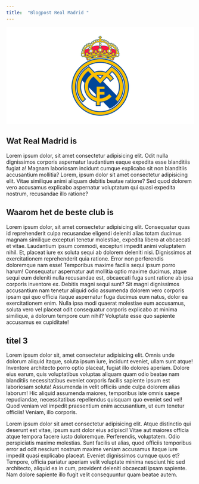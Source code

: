 ```yaml
---
title:  "Blogpost Real Madrid "
---
```


![afbeelding van real madrid](/assets/images/og-image.png)
## Wat Real Madrid is 

Lorem ipsum dolor, sit amet consectetur adipisicing elit. Odit nulla dignissimos corporis aspernatur laudantium eaque expedita esse blanditiis fugiat a! Magnam laboriosam incidunt cumque explicabo sit non blanditiis accusantium mollitia? Lorem, ipsum dolor sit amet consectetur adipisicing elit. Vitae similique animi aliquam debitis beatae ratione? Sed quod dolorem vero accusamus explicabo aspernatur voluptatum qui quasi expedita nostrum, recusandae illo ratione?

<!--more-->

## Waarom het de beste club is

Lorem ipsum dolor, sit amet consectetur adipisicing elit. Consequatur quas id reprehenderit culpa recusandae eligendi deleniti alias totam ducimus magnam similique excepturi tenetur molestiae, expedita libero at obcaecati et vitae.
Laudantium ipsum commodi, excepturi impedit animi voluptatem nihil. Et, placeat iure ex soluta sequi ab dolorem deleniti nisi. Dignissimos at exercitationem reprehenderit quia ratione. Error non perferendis doloremque nam esse!
Temporibus maxime facilis sequi ipsum porro harum! Consequatur aspernatur aut mollitia optio maxime ducimus, atque sequi eum deleniti nulla recusandae est, obcaecati fuga sunt ratione ab ipsa corporis inventore ex.
Debitis magni sequi sunt? Sit magni dignissimos accusantium nam tenetur aliquid odio assumenda dolorem vero corporis ipsam qui quo officia itaque aspernatur fuga ducimus eum natus, dolor ea exercitationem enim.
Nulla ipsa modi quaerat molestiae eum accusamus, soluta vero vel placeat odit consequatur corporis explicabo at minima similique, a dolorum tempore cum nihil? Voluptate esse quo sapiente accusamus ex cupiditate!

## titel 3

Lorem ipsum dolor sit, amet consectetur adipisicing elit. Omnis unde dolorum aliquid itaque, soluta ipsum iure, incidunt eveniet, ullam sunt atque! Inventore architecto porro optio placeat, fugiat illo dolores aperiam.
Dolore eius earum, quis voluptatibus voluptas aliquam quam odio beatae nam blanditiis necessitatibus eveniet corporis facilis sapiente ipsum est laboriosam soluta! Assumenda in velit officiis unde culpa dolorem alias laborum!
Hic aliquid assumenda maiores, temporibus iste omnis saepe repudiandae, necessitatibus repellendus quisquam quo eveniet sed vel! Quod veniam vel impedit praesentium enim accusantium, ut eum tenetur officiis! Veniam, illo corporis.

Lorem ipsum dolor sit amet consectetur adipisicing elit. Atque distinctio qui deserunt est vitae, ipsum sunt dolor eius adipisci! Vitae aut maiores officia atque tempora facere iusto doloremque. Perferendis, voluptatem.
Odio perspiciatis maxime molestias. Sunt facilis ut alias, quod officiis temporibus error ad odit nesciunt nostrum maxime veniam accusamus itaque iure impedit quasi explicabo placeat. Eveniet dignissimos cumque quos et?
Tempore, officia pariatur aperiam velit voluptate minima nesciunt hic sed architecto, aliquid ea in cum, provident deleniti obcaecati ipsam sapiente. Nam dolore sapiente illo fugit velit consequuntur quam beatae autem.
